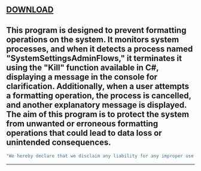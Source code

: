 ## [DOWNLOAD](https://github.com/MasonGroup/Anti-Format/raw/main/Anti-Format/bin/Debug/Anti-Format.exe)
This program is designed to prevent formatting operations on the system. It monitors system processes, and when it detects a process named "SystemSettingsAdminFlows," it terminates it using the "Kill" function available in C#, displaying a message in the console for clarification. Additionally, when a user attempts a formatting operation, the process is cancelled, and another explanatory message is displayed. The aim of this program is to protect the system from unwanted or erroneous formatting operations that could lead to data loss or unintended consequences.
---
```sh
"We hereby declare that we disclaim any liability for any improper use of the software. Thank you for your understanding."
```
----
